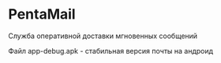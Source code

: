# PentaMail
Служба оперативной доставки мгновенных сообщений


Файл app-debug.apk - стабильная версия почты на андроид

